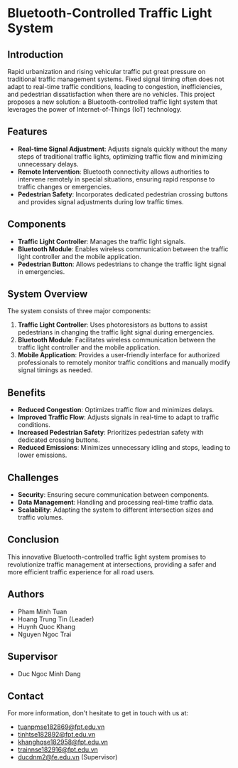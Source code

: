 # Bluetooth-Controlled Traffic Light System

## Introduction
Rapid urbanization and rising vehicular traffic put great pressure on traditional traffic management systems. Fixed signal timing often does not adapt to real-time traffic conditions, leading to congestion, inefficiencies, and pedestrian dissatisfaction when there are no vehicles. This project proposes a new solution: a Bluetooth-controlled traffic light system that leverages the power of Internet-of-Things (IoT) technology.

## Features
- **Real-time Signal Adjustment**: Adjusts signals quickly without the many steps of traditional traffic lights, optimizing traffic flow and minimizing unnecessary delays.
- **Remote Intervention**: Bluetooth connectivity allows authorities to intervene remotely in special situations, ensuring rapid response to traffic changes or emergencies.
- **Pedestrian Safety**: Incorporates dedicated pedestrian crossing buttons and provides signal adjustments during low traffic times.

## Components
- **Traffic Light Controller**: Manages the traffic light signals.
- **Bluetooth Module**: Enables wireless communication between the traffic light controller and the mobile application.
- **Pedestrian Button**: Allows pedestrians to change the traffic light signal in emergencies.

## System Overview
The system consists of three major components:
1. **Traffic Light Controller**: Uses photoresistors as buttons to assist pedestrians in changing the traffic light signal during emergencies.
2. **Bluetooth Module**: Facilitates wireless communication between the traffic light controller and the mobile application.
3. **Mobile Application**: Provides a user-friendly interface for authorized professionals to remotely monitor traffic conditions and manually modify signal timings as needed.

## Benefits
- **Reduced Congestion**: Optimizes traffic flow and minimizes delays.
- **Improved Traffic Flow**: Adjusts signals in real-time to adapt to traffic conditions.
- **Increased Pedestrian Safety**: Prioritizes pedestrian safety with dedicated crossing buttons.
- **Reduced Emissions**: Minimizes unnecessary idling and stops, leading to lower emissions.

## Challenges
- **Security**: Ensuring secure communication between components.
- **Data Management**: Handling and processing real-time traffic data.
- **Scalability**: Adapting the system to different intersection sizes and traffic volumes.

## Conclusion
This innovative Bluetooth-controlled traffic light system promises to revolutionize traffic management at intersections, providing a safer and more efficient traffic experience for all road users.

## Authors
- Pham Minh Tuan
- Hoang Trung Tin (Leader)
- Huynh Quoc Khang
- Nguyen Ngoc Trai
## Supervisor
- Duc Ngoc Minh Dang

## Contact
For more information, don't hesitate to get in touch with us at:
- tuanpmse182869@fpt.edu.vn
- tinhtse182892@fpt.edu.vn 
- khanghqse182958@fpt.edu.vn
- trainnse182916@fpt.edu.vn
- ducdnm2@fe.edu.vn (Supervisor)
